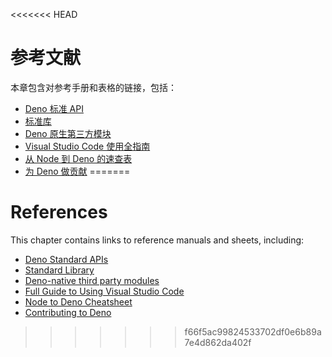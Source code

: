 <<<<<<< HEAD
# 参考文献

本章包含对参考手册和表格的链接，包括：

- [Deno 标准 API](https://deno.land/api@$CLI_VERSION)
- [标准库](https://deno.land/std@$STD_VERSION?doc)
- [Deno 原生第三方模块](https://deno.land/x)
- [Visual Studio Code 使用全指南](./references/vscode_deno.md)
- [从 Node 到 Deno 的速查表](./references/cheatsheet.md)
- [为 Deno 做贡献](./references/contributing.md)
=======
# References

This chapter contains links to reference manuals and sheets, including:

- [Deno Standard APIs](https://deno.land/api@$CLI_VERSION)
- [Standard Library](https://deno.land/std@$STD_VERSION?doc)
- [Deno-native third party modules](https://deno.land/x)
- [Full Guide to Using Visual Studio Code](./references/vscode_deno.md)
- [Node to Deno Cheatsheet](./references/cheatsheet.md)
- [Contributing to Deno](./references/contributing.md)
>>>>>>> f66f5ac99824533702df0e6b89a7e4d862da402f
